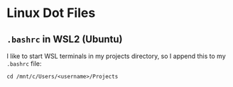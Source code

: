 # Linux Dot Files

## `.bashrc` in WSL2 (Ubuntu)

I like to start WSL terminals in my projects directory, so I append this to my `.bashrc` file:
```
cd /mnt/c/Users/<username>/Projects
```